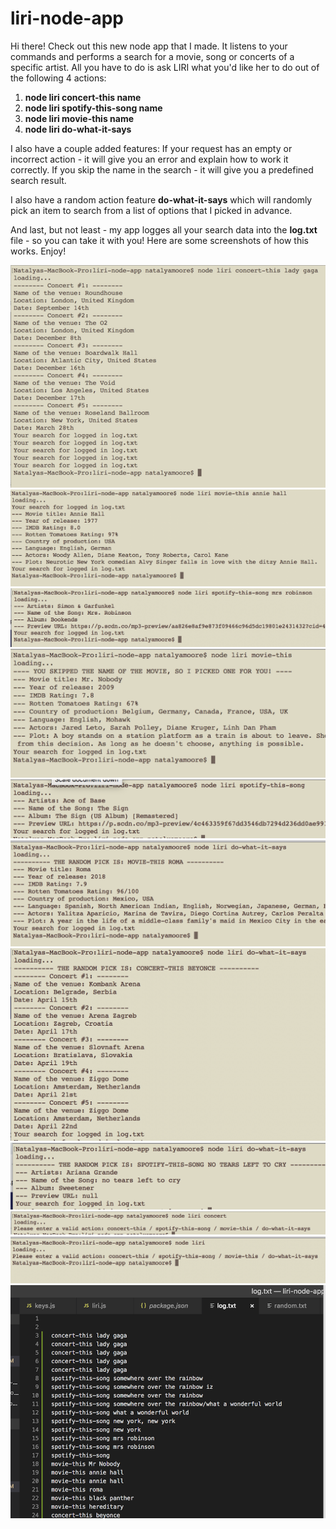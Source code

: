 # liri-node-app
Hi there! 
Check out this new node app that I made. It listens to your commands and performs a search for a movie, song or concerts of a specific artist. All you have to do is ask LIRI what you'd like her to do out of the following 4 actions:

1. **node liri concert-this name**
1. **node liri spotify-this-song name**
1. **node liri movie-this name**
1. **node liri do-what-it-says**

I also have a couple added features:
If your request has an empty or incorrect action - it will give you an error and explain how to work it correctly.
If you skip the name in the search - it will give you a predefined search result.

I also have a random action feature **do-what-it-says** which will randomly pick an item to search from a list of options that I picked in advance.

And last, but not least - my app logges all your search data into the **log.txt** file - so you can take it with you!
Here are some screenshots of how this works. Enjoy!

![concert-search](./images/concert-search.png)
![movie-search](./images/movie-search.png)
![song-search](./images/song-search.png)
![movie-search-no-name](./images/movie-search-no-name.png)
![song-search-no-name](./images/song-search-no-name.png)
![random-search1](./images/random-search1.png)
![random-search2](./images/random-search2.png)
![random-search3](./images/random-search3.png)
![wrong-action-message](./images/wrong-action-message.png)
![no-action-message](./images/no-action-message.png)
![log-file](./images/log-file.png)



